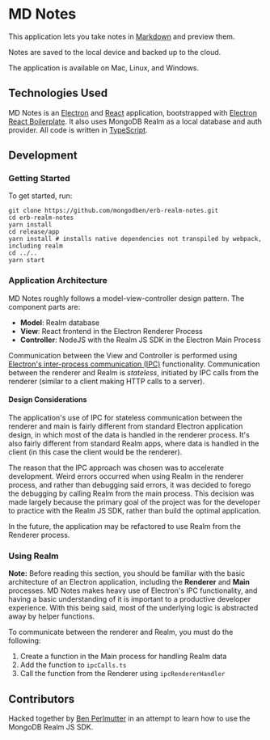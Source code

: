 # MD Notes

This application lets you take notes in [Markdown](https://www.markdownguide.org/) and preview them.

Notes are saved to the local device and backed up to the cloud.

The application is available on Mac, Linux, and Windows.

## Technologies Used

MD Notes is an [Electron](https://www.electronjs.org/) and [React](https://reactjs.org/) application, bootstrapped with [Electron React Boilerplate](https://electron-react-boilerplate.js.org/). It also uses MongoDB Realm as a local database and auth provider. All code is written in [TypeScript](https://www.typescriptlang.org/).

## Development

### Getting Started

To get started, run:

```shell
git clone https://github.com/mongodben/erb-realm-notes.git
cd erb-realm-notes
yarn install
cd release/app
yarn install # installs native dependencies not transpiled by webpack, including realm
cd ../..
yarn start 
```

### Application Architecture

MD Notes roughly follows a model-view-controller design pattern. The component parts are:

* **Model**: Realm database
* **View**: React frontend in the Electron Renderer Process
* **Controller**: NodeJS with the Realm JS SDK in the Electron Main Process

Communication between the View and Controller is performed using [Electron's inter-process communication (IPC)](https://www.electronjs.org/docs/latest/glossary#ipc) functionality. Communication between the renderer and Realm is *stateless*, initiated by IPC calls from the renderer (similar to a client making HTTP calls to a server).

#### Design Considerations

The application's use of IPC for stateless communication between the renderer and main is fairly different from standard Electron application design, in which most of the data is handled in the renderer process. It's also fairly different from standard Realm apps, where data is handled in the client (in this case the client would be the renderer).

The reason that the IPC approach was chosen was to accelerate development. Weird errors occurred when using Realm in the renderer process, and rather than debugging said errors, it was decided to forego the debugging by calling Realm from the main process. This decision was made largely because the primary goal of the project was for the developer to practice with the Realm JS SDK, rather than build the optimal application.

In the future, the application may be refactored to use Realm from the Renderer process.

### Using Realm

**Note:** Before reading this section, you should be familiar with the basic architecture of an Electron application, including the **Renderer** and **Main** processes. MD Notes makes heavy use of Electron's IPC functionality, and having a basic understanding of it is important to a productive developer experience. With this being said, most of the underlying logic is abstracted away by helper functions.

To communicate between the renderer and Realm, you must do the following:
1. Create a function in the Main process for handling Realm data
2. Add the function to `ipcCalls.ts`
3. Call the function from the Renderer using `ipcRendererHandler`

<!-- TODO(Ben): expand on how this process works -->

## Contributors

Hacked together by [Ben Perlmutter](https://github.com/mongodben) in an attempt to learn how to use the MongoDB Realm JS SDK.

